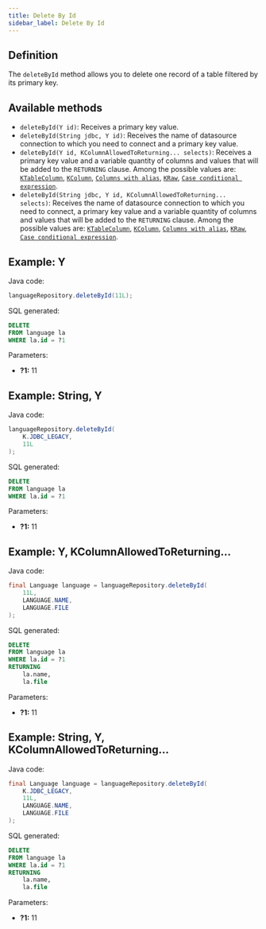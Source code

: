 ```yaml
---
title: Delete By Id
sidebar_label: Delete By Id
---
```


## Definition

The `deleteById` method allows you to delete one record of a table filtered by its primary key.

## Available methods

- `deleteById(Y id)`: Receives a primary key value.
- `deleteById(String jdbc, Y id)`: Receives the name of datasource connection to which you need to connect and a primary key value.
- `deleteById(Y id, KColumnAllowedToReturning... selects)`: Receives a primary key value and a variable quantity of columns and values that will be added to the `RETURNING` clause. Among the possible values are: [`KTableColumn`](/docs/misc/select-list-values#1-ktablecolumn), [`KColumn`](/docs/misc/select-list-values#2-kcolumn), [`Columns with alias`](/docs/misc/select-list-values#6-columns-with-alias), [`KRaw`](/docs/misc/select-list-values#7-kraw), [`Case conditional expression`](/docs/misc/select-list-values#8-case-conditional-expression).
- `deleteById(String jdbc, Y id, KColumnAllowedToReturning... selects)`: Receives the name of datasource connection to which you need to connect, a primary key value and a variable quantity of columns and values that will be added to the `RETURNING` clause. Among the possible values are: [`KTableColumn`](/docs/misc/select-list-values#1-ktablecolumn), [`KColumn`](/docs/misc/select-list-values#2-kcolumn), [`Columns with alias`](/docs/misc/select-list-values#6-columns-with-alias), [`KRaw`](/docs/misc/select-list-values#7-kraw), [`Case conditional expression`](/docs/misc/select-list-values#8-case-conditional-expression).

## Example: Y

Java code:

```java
languageRepository.deleteById(11L);
```

SQL generated:

```sql
DELETE
FROM language la
WHERE la.id = ?1
```

Parameters:

- **?1:** 11

## Example: String, Y

Java code:

```java
languageRepository.deleteById(
    K.JDBC_LEGACY,
    11L
);
```

SQL generated:

```sql
DELETE
FROM language la
WHERE la.id = ?1
```

Parameters:

- **?1:** 11

## Example: Y, KColumnAllowedToReturning...

Java code:

```java
final Language language = languageRepository.deleteById(
    11L,
    LANGUAGE.NAME,
    LANGUAGE.FILE
);
```

SQL generated:

```sql
DELETE
FROM language la
WHERE la.id = ?1
RETURNING
    la.name,
    la.file
```

Parameters:

- **?1:** 11

## Example: String, Y, KColumnAllowedToReturning...

Java code:

```java
final Language language = languageRepository.deleteById(
    K.JDBC_LEGACY,
    11L,
    LANGUAGE.NAME,
    LANGUAGE.FILE
);
```

SQL generated:

```sql
DELETE
FROM language la
WHERE la.id = ?1
RETURNING
    la.name,
    la.file
```

Parameters:

- **?1:** 11
